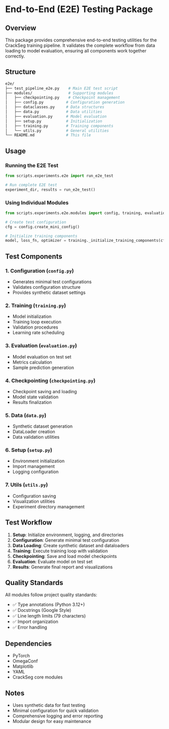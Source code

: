 # End-to-End (E2E) Testing Package

## Overview

This package provides comprehensive end-to-end testing utilities for the CrackSeg training pipeline.
It validates the complete workflow from data loading to model evaluation, ensuring all components
work together correctly.

## Structure

```bash
e2e/
├── test_pipeline_e2e.py    # Main E2E test script
├── modules/                # Supporting modules
│   ├── checkpointing.py    # Checkpoint management
│   ├── config.py          # Configuration generation
│   ├── dataclasses.py     # Data structures
│   ├── data.py            # Data utilities
│   ├── evaluation.py      # Model evaluation
│   ├── setup.py           # Initialization
│   ├── training.py        # Training components
│   └── utils.py           # General utilities
└── README.md              # This file
```

## Usage

### Running the E2E Test

```python
from scripts.experiments.e2e import run_e2e_test

# Run complete E2E test
experiment_dir, results = run_e2e_test()
```

### Using Individual Modules

```python
from scripts.experiments.e2e.modules import config, training, evaluation

# Create test configuration
cfg = config.create_mini_config()

# Initialize training components
model, loss_fn, optimizer = training._initialize_training_components(cfg, device)
```

## Test Components

### 1. Configuration (`config.py`)

- Generates minimal test configurations
- Validates configuration structure
- Provides synthetic dataset settings

### 2. Training (`training.py`)

- Model initialization
- Training loop execution
- Validation procedures
- Learning rate scheduling

### 3. Evaluation (`evaluation.py`)

- Model evaluation on test set
- Metrics calculation
- Sample prediction generation

### 4. Checkpointing (`checkpointing.py`)

- Checkpoint saving and loading
- Model state validation
- Results finalization

### 5. Data (`data.py`)

- Synthetic dataset generation
- DataLoader creation
- Data validation utilities

### 6. Setup (`setup.py`)

- Environment initialization
- Import management
- Logging configuration

### 7. Utils (`utils.py`)

- Configuration saving
- Visualization utilities
- Experiment directory management

## Test Workflow

1. **Setup**: Initialize environment, logging, and directories
2. **Configuration**: Generate minimal test configuration
3. **Data Loading**: Create synthetic dataset and dataloaders
4. **Training**: Execute training loop with validation
5. **Checkpointing**: Save and load model checkpoints
6. **Evaluation**: Evaluate model on test set
7. **Results**: Generate final report and visualizations

## Quality Standards

All modules follow project quality standards:

- ✅ Type annotations (Python 3.12+)
- ✅ Docstrings (Google Style)
- ✅ Line length limits (79 characters)
- ✅ Import organization
- ✅ Error handling

## Dependencies

- PyTorch
- OmegaConf
- Matplotlib
- YAML
- CrackSeg core modules

## Notes

- Uses synthetic data for fast testing
- Minimal configuration for quick validation
- Comprehensive logging and error reporting
- Modular design for easy maintenance
